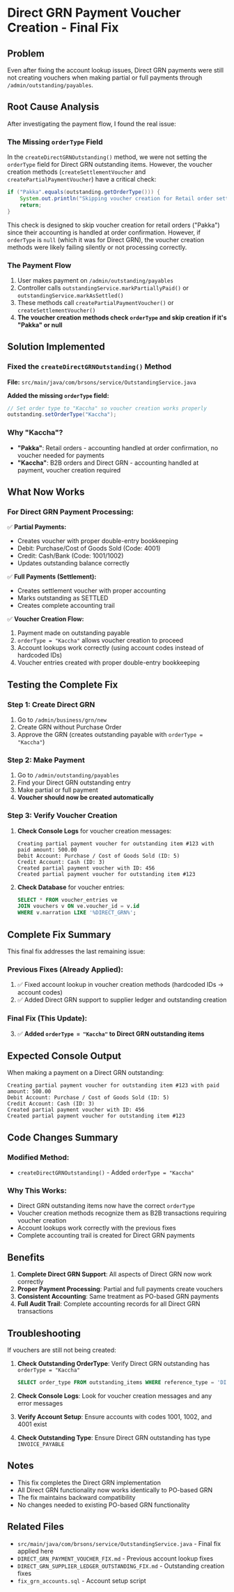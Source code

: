 # Direct GRN Payment Voucher Creation - Final Fix

## Problem
Even after fixing the account lookup issues, Direct GRN payments were still not creating vouchers when making partial or full payments through `/admin/outstanding/payables`.

## Root Cause Analysis

After investigating the payment flow, I found the real issue:

### The Missing `orderType` Field
In the `createDirectGRNOutstanding()` method, we were not setting the `orderType` field for Direct GRN outstanding items. However, the voucher creation methods (`createSettlementVoucher` and `createPartialPaymentVoucher`) have a critical check:

```java
if ("Pakka".equals(outstanding.getOrderType())) {
    System.out.println("Skipping voucher creation for Retail order settlement - accounting already done at confirmation");
    return;
}
```

This check is designed to skip voucher creation for retail orders ("Pakka") since their accounting is handled at order confirmation. However, if `orderType` is `null` (which it was for Direct GRN), the voucher creation methods were likely failing silently or not processing correctly.

### The Payment Flow
1. User makes payment on `/admin/outstanding/payables`
2. Controller calls `outstandingService.markPartiallyPaid()` or `outstandingService.markAsSettled()`
3. These methods call `createPartialPaymentVoucher()` or `createSettlementVoucher()`
4. **The voucher creation methods check `orderType` and skip creation if it's "Pakka" or null**

## Solution Implemented

### Fixed the `createDirectGRNOutstanding()` Method
**File:** `src/main/java/com/brsons/service/OutstandingService.java`

**Added the missing `orderType` field:**
```java
// Set order type to "Kaccha" so voucher creation works properly
outstanding.setOrderType("Kaccha");
```

### Why "Kaccha"?
- **"Pakka"**: Retail orders - accounting handled at order confirmation, no voucher needed for payments
- **"Kaccha"**: B2B orders and Direct GRN - accounting handled at payment, voucher creation required

## What Now Works

### For Direct GRN Payment Processing:

✅ **Partial Payments:**
- Creates voucher with proper double-entry bookkeeping
- Debit: Purchase/Cost of Goods Sold (Code: 4001)
- Credit: Cash/Bank (Code: 1001/1002)
- Updates outstanding balance correctly

✅ **Full Payments (Settlement):**
- Creates settlement voucher with proper accounting
- Marks outstanding as SETTLED
- Creates complete accounting trail

✅ **Voucher Creation Flow:**
1. Payment made on outstanding payable
2. `orderType = "Kaccha"` allows voucher creation to proceed
3. Account lookups work correctly (using account codes instead of hardcoded IDs)
4. Voucher entries created with proper double-entry bookkeeping

## Testing the Complete Fix

### Step 1: Create Direct GRN
1. Go to `/admin/business/grn/new`
2. Create GRN without Purchase Order
3. Approve the GRN (creates outstanding payable with `orderType = "Kaccha"`)

### Step 2: Make Payment
1. Go to `/admin/outstanding/payables`
2. Find your Direct GRN outstanding entry
3. Make partial or full payment
4. **Voucher should now be created automatically**

### Step 3: Verify Voucher Creation
1. **Check Console Logs** for voucher creation messages:
   ```
   Creating partial payment voucher for outstanding item #123 with paid amount: 500.00
   Debit Account: Purchase / Cost of Goods Sold (ID: 5)
   Credit Account: Cash (ID: 3)
   Created partial payment voucher with ID: 456
   Created partial payment voucher for outstanding item #123
   ```

2. **Check Database** for voucher entries:
   ```sql
   SELECT * FROM voucher_entries ve
   JOIN vouchers v ON ve.voucher_id = v.id
   WHERE v.narration LIKE '%DIRECT_GRN%';
   ```

## Complete Fix Summary

This final fix addresses the last remaining issue:

### Previous Fixes (Already Applied):
1. ✅ Fixed account lookup in voucher creation methods (hardcoded IDs → account codes)
2. ✅ Added Direct GRN support to supplier ledger and outstanding creation

### Final Fix (This Update):
3. ✅ **Added `orderType = "Kaccha"` to Direct GRN outstanding items**

## Expected Console Output

When making a payment on a Direct GRN outstanding:

```
Creating partial payment voucher for outstanding item #123 with paid amount: 500.00
Debit Account: Purchase / Cost of Goods Sold (ID: 5)
Credit Account: Cash (ID: 3)
Created partial payment voucher with ID: 456
Created partial payment voucher for outstanding item #123
```

## Code Changes Summary

### Modified Method:
- `createDirectGRNOutstanding()` - Added `orderType = "Kaccha"`

### Why This Works:
- Direct GRN outstanding items now have the correct `orderType`
- Voucher creation methods recognize them as B2B transactions requiring voucher creation
- Account lookups work correctly with the previous fixes
- Complete accounting trail is created for Direct GRN payments

## Benefits

1. **Complete Direct GRN Support**: All aspects of Direct GRN now work correctly
2. **Proper Payment Processing**: Partial and full payments create vouchers
3. **Consistent Accounting**: Same treatment as PO-based GRN payments
4. **Full Audit Trail**: Complete accounting records for all Direct GRN transactions

## Troubleshooting

If vouchers are still not being created:

1. **Check Outstanding OrderType**: Verify Direct GRN outstanding has `orderType = "Kaccha"`
   ```sql
   SELECT order_type FROM outstanding_items WHERE reference_type = 'DIRECT_GRN';
   ```

2. **Check Console Logs**: Look for voucher creation messages and any error messages

3. **Verify Account Setup**: Ensure accounts with codes 1001, 1002, and 4001 exist

4. **Check Outstanding Type**: Ensure Direct GRN outstanding has type `INVOICE_PAYABLE`

## Notes

- This fix completes the Direct GRN implementation
- All Direct GRN functionality now works identically to PO-based GRN
- The fix maintains backward compatibility
- No changes needed to existing PO-based GRN functionality

## Related Files

- `src/main/java/com/brsons/service/OutstandingService.java` - Final fix applied here
- `DIRECT_GRN_PAYMENT_VOUCHER_FIX.md` - Previous account lookup fixes
- `DIRECT_GRN_SUPPLIER_LEDGER_OUTSTANDING_FIX.md` - Outstanding creation fixes
- `fix_grn_accounts.sql` - Account setup script
